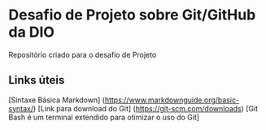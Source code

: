 # Desafio de Projeto sobre Git/GitHub da DIO
Repositório criado para o desafio de Projeto
## Links úteis
[Sintaxe Básica Markdown] (https://www.markdownguide.org/basic-syntax/)
[Link para download do Git] (https://git-scm.com/downloads)
[Git Bash é um terminal extendido para otimizar o uso do Git]